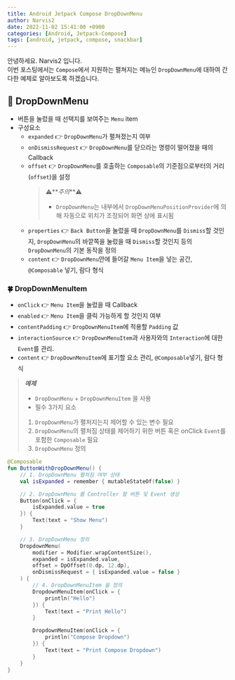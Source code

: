 ```yaml
---
title: Android Jetpack Compose DropDownMenu
author: Narvis2
date: 2022-11-02 15:41:00 +0900
categories: [Android, Jetpack-Compose]
tags: [android, jetpack, compose, snackbar]
---
```


안녕하세요. Narvis2 입니다.  
이번 포스팅에서는 `Compose`에서 지원하는 펼쳐지는 메뉴인 `DropDownMenu`에 대하여 간다한 예제로 알아보도록 하겠습니다.

## 🍎 DropDownMenu

- 버튼을 눌렀을 때 선택지를 보여주는 `Menu` item
- 구성요소
  - `expanded` 👉 `DropDownMenu`가 펼쳐졌는지 여부
  - `onDismissRequest` 👉 `DropDownMenu`를 닫으라는 명령이 떨어졌을 때의 Callback
  - `offset` 👉 `DropDownMenu`를 호출하는 `Composable`의 기준점으로부터의 거리(`offset`)을 설정
    > ⚠️**_주의_**⚠️
    >
    > - `DropDownMenu`는 내부에서 `DropDownMenuPositionProvider`에 의해 자동으로 위치가 조정되어 화면 상에 표시됨
  - `properties` 👉 `Back Button`을 눌렀을 때 `DropDownMenu`를 `Dismiss`할 것인지, `DropDownMenu`의 바깥쪽을 눌렀을 때 `Dismiss`할 것인지 등의 `DropDownMenu`의 기본 동작을 정의
  - `content` 👉 `DropDownMenu`안에 들어갈 `Menu Item`을 넣는 공간, `@Composable` 넣기, 람다 형식

### 🍀 DropDownMenuItem

- `onClick` 👉 `Menu Item`을 눌렀을 때 Callback
- `enabled` 👉 `Menu Item`을 클릭 가능하게 할 것인지 여부
- `contentPadding` 👉 `DropDownMenuItem`에 적용할 `Padding` 값
- `interactionSource` 👉 `DropDownMenuItem`과 사용자와의 `Interaction`에 대한 `Event`를 관리.
- `content` 👉 `DropDownMenuItem`에 표기할 요소 관리, `@Composable`넣기, 람다 형식

> **_예제_**
>
> - `DropDownMenu` + `DropDownMenuItem` 을 사용
> - 필수 3가지 요소
>
> 1. `DropDownMenu`가 펼처지는지 제어할 수 있는 변수 필요
> 2. `DropDownMenu`의 펼처짐 상태를 제어하기 위한 버튼 혹은 onClick `Event`를 포함한 `Composable` 필요
> 3. `DropDownMenu` 정의

```kotlin
@Composable
fun ButtonWithDropDownMenu() {
    // 1. DropDownMenu 펼처짐 여부 상태
    val isExpanded = remember { mutableStateOf(false) }

    // 2. DropDownMenu 를 Controller 할 버튼 및 Event 생성
    Button(onClick = {
        isExpanded.value = true
    }) {
        Text(text = "Show Menu")
    }

    // 3. DropDownMenu 정의
    DropdownMenu(
        modifier = Modifier.wrapContentSize(),
        expanded = isExpanded.value,
        offset = DpOffset(0.dp, 12.dp),
        onDismissRequest = { isExpanded.value = false }
    ) {
        // 4. DropDownMenuItem 을 정의
        DropdownMenuItem(onClick = {
            println("Hello")
        }) {
            Text(text = "Print Hello")
        }

        DropdownMenuItem(onClick = {
            println("Compose Dropdown")
        }) {
            Text(text = "Print Compose Dropdown")
        }
    }
}
```
